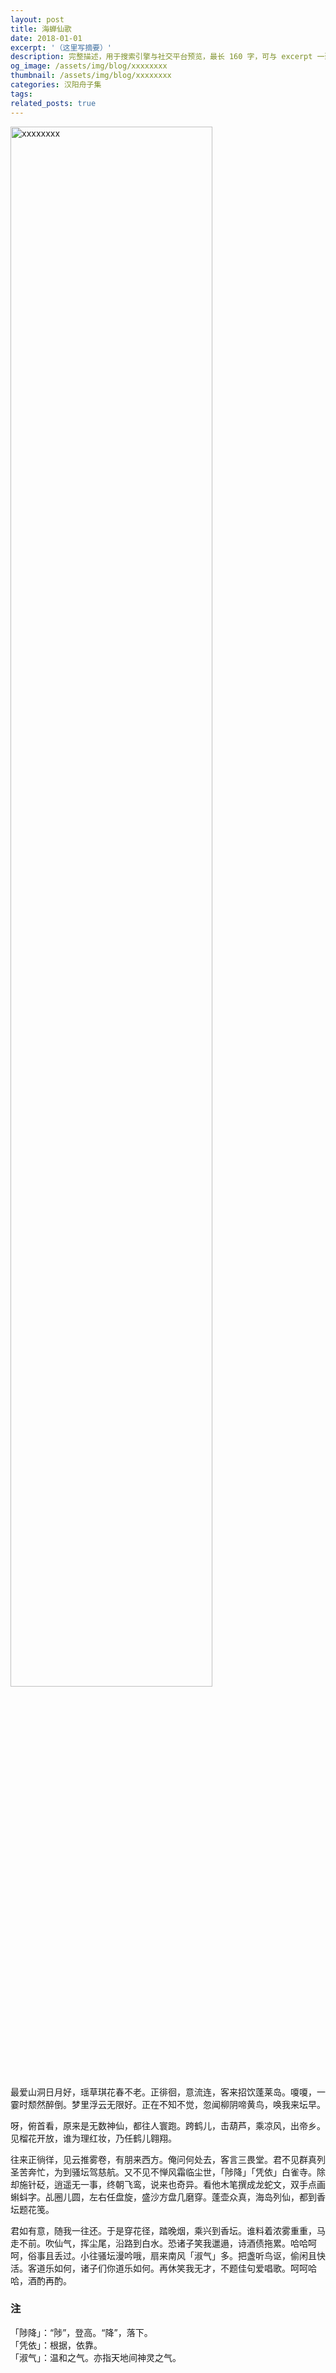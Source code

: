 ```yaml
---
layout: post
title: 海蝉仙歌
date: 2018-01-01
excerpt: '（这里写摘要）'
description: 完整描述，用于搜索引擎与社交平台预览，最长 160 字，可与 excerpt 一致
og_image: /assets/img/blog/xxxxxxxx
thumbnail: /assets/img/blog/xxxxxxxx
categories: 汉阳舟子集
tags: 
related_posts: true
---
```


<img src="/assets/img/blog/xxxxxxxx" style="width:80%;" alt="xxxxxxxx">

最爱山洞日月好，瑶草琪花春不老。正徘徊，意流连，客来招饮蓬莱岛。嗄嗄，一霎时颓然醉倒。梦里浮云无限好。正在不知不觉，忽闻柳阴啼黄鸟，唤我来坛早。

呀，俯首看，原来是无数神仙，都往人寰跑。跨鹤儿，击葫芦，乘凉风，出帝乡。见榴花开放，谁为理红妆，乃任鹤儿翱翔。

往来正徜徉，见云推雾卷，有朋来西方。俺问何处去，客言三畏堂。君不见群真列圣苦奔忙，为到骚坛驾慈航。又不见不惮风霜临尘世，「陟降」「凭依」白雀寺。除却施针砭，逍遥无一事，终朝飞鸾，说来也奇异。看他木笔撰成龙蛇文，双手点画蝌蚪字。乩圈儿圆，左右任盘旋，盛沙方盘几磨穿。蓬壶众真，海岛列仙，都到香坛题花笺。

君如有意，随我一往还。于是穿花径，踏晚烟，乘兴到香坛。谁料着浓雾重重，马走不前。吹仙气，挥尘尾，沿路到白水。恐诸子笑我邋遢，诗酒债拖累。哈哈呵呵，俗事且丢过。小往骚坛漫吟哦，扇来南风「淑气」多。把盏听鸟讴，偷闲且快活。客道乐如何，诸子们你道乐如何。再休笑我无才，不题佳句爱唱歌。呵呵哈哈，酒酌再酌。

### 注

「陟降」：“陟”，登高。“降”，落下。  
「凭依」：根据，依靠。  
「淑气」：温和之气。亦指天地间神灵之气。